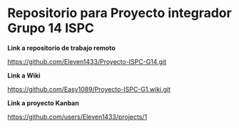 # Repositorio para Proyecto integrador Grupo 14 ISPC

**Link a repositorio de trabajo remoto**

https://github.com/Eleven1433/Proyecto-ISPC-G14.git


**Link a Wiki**

https://github.com/Easy1089/Proyecto-ISPC-G1.wiki.git

**Link a proyecto Kanban**

https://github.com/users/Eleven1433/projects/1
